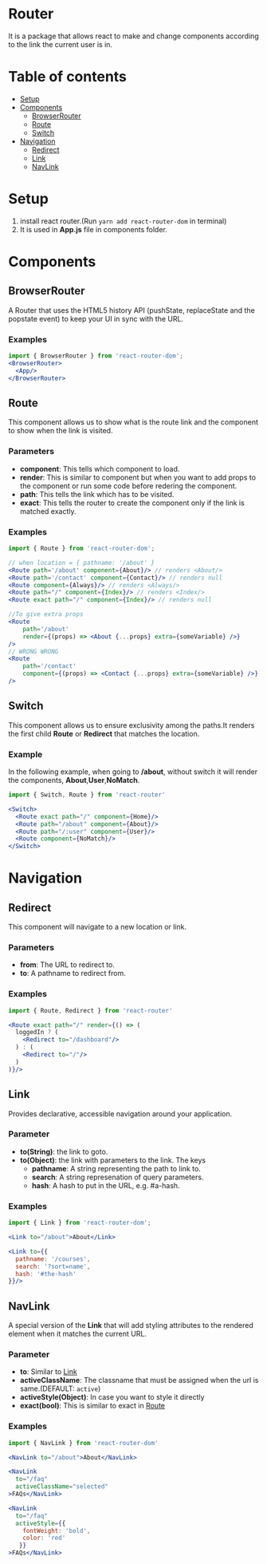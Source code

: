 # Router
It is a package that allows react to make and change components according to the link the current user is in.
# Table of contents
* [Setup](#setup)
* [Components](#components)
	* [BrowserRouter](#components-browser-router)
	* [Route](#components-route)
	* [Switch](#components-switch)
* [Navigation](#navigation)
	* [Redirect](#navigation-redirect)
	* [Link](#navigation-link)
	* [NavLink](#navigation-navlink)
# <a name="setup"></a>Setup
1. install react router.(Run ```yarn add react-router-dom``` in terminal)
2. It is used in **App.js** file in components folder.

# <a name="components"></a>Components
##  <a name="components-browser-router"></a>BrowserRouter
A Router that uses the HTML5 history API (pushState, replaceState and the popstate event) to keep your UI in sync with the URL.
### Examples
```jsx
import { BrowserRouter } from 'react-router-dom';
<BrowserRouter>
  <App/>
</BrowserRouter>
```
##  <a name="components-route"></a>Route
This component allows us to show what is the route link and the component to show when the link is visited.
### Parameters
* **component**: This tells which component to load.
* **render**: This is similar to component but when you want to add props to the component or run some code before redering the component.
* **path**: This tells the link which has to be visited.
* **exact**: This tells the router to create the component only if the link is matched exactly.

### Examples
```jsx
import { Route } from 'react-router-dom';

// when location = { pathname: '/about' }
<Route path='/about' component={About}/> // renders <About/>
<Route path='/contact' component={Contact}/> // renders null
<Route component={Always}/> // renders <Always/>
<Route path="/" component={Index}/> // renders <Index/>
<Route exact path="/" component={Index}/> // renders null

//To give extra props
<Route
	path='/about'
	render={(props) => <About {...props} extra={someVariable} />}
/>
// WRONG WRONG
<Route
	path='/contact'
	component={(props) => <Contact {...props} extra={someVariable} />}
/>
```
## <a name="components-switch"></a>Switch 
This component allows us to ensure exclusivity among the paths.It renders the first child **Route** or **Redirect** that matches the location.
### Example
In the following example, when going to **/about**, without switch it will render the components, **About**,**User**,**NoMatch**.
```jsx
import { Switch, Route } from 'react-router'

<Switch>
  <Route exact path="/" component={Home}/>
  <Route path="/about" component={About}/>
  <Route path="/:user" component={User}/>
  <Route component={NoMatch}/>
</Switch>
```

# <a name="navigation"></a>Navigation
## <a name="navigation-redirect"></a>Redirect
This component will navigate to a new location or link.
### Parameters
* **from**: The URL to redirect to.
* **to**: A pathname to redirect from.

### Examples
```jsx
import { Route, Redirect } from 'react-router'

<Route exact path="/" render={() => (
  loggedIn ? (
    <Redirect to="/dashboard"/>
  ) : (
    <Redirect to="/"/>
  )
)}/>
```
## <a name="navigation-link"></a>Link
Provides declarative, accessible navigation around your application.
### Parameter
* **to(String)**: the link to goto.
* **to(Object)**: the link with parameters to the link. The keys
	* **pathname**: A string representing the path to link to.
	* **search**: A string represenation of query parameters.
	* **hash**: A hash to put in the URL, e.g. #a-hash.
### Examples
```jsx
import { Link } from 'react-router-dom';

<Link to="/about">About</Link>

<Link to={{
  pathname: '/courses',
  search: '?sort=name',
  hash: '#the-hash'
}}/>
```
## <a name="navigation-navlink"></a>NavLink
A special version of the **Link** that will add styling attributes to the rendered element when it matches the current URL.
### Parameter
* **to**: Similar to [Link](#navigation-link)
* **activeClassName**: The classname that must be assigned when the url is same.(DEFAULT: `active`)
* **activeStyle(Object)**: In case you want to style it directly
* **exact(bool)**: This is similar to exact in [Route](#components-route)

### Examples
```jsx
import { NavLink } from 'react-router-dom'

<NavLink to="/about">About</NavLink>

<NavLink
  to="/faq"
  activeClassName="selected"
>FAQs</NavLink>

<NavLink
  to="/faq"
  activeStyle={{
    fontWeight: 'bold',
    color: 'red'
   }}
>FAQs</NavLink>
```